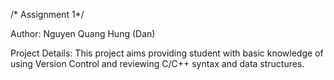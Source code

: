 /* Assignment 1*/

Author: Nguyen Quang Hung (Dan)

Project Details: This project aims providing student with basic knowledge of using Version Control and reviewing C/C++ syntax and data structures.
